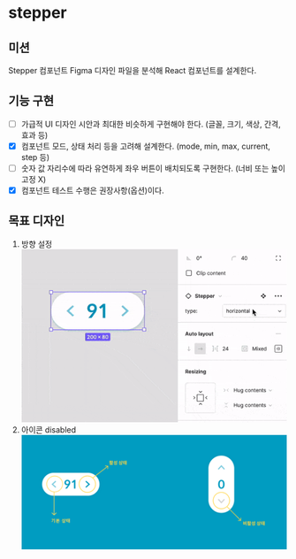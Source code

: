 # stepper

## 미션

Stepper 컴포넌트 Figma 디자인 파일을 분석해 React 컴포넌트를 설계한다.

## 기능 구현

- [ ] 가급적 UI 디자인 시안과 최대한 비슷하게 구현해야 한다. (글꼴, 크기, 색상, 간격, 효과 등)
- [X] 컴포넌트 모드, 상태 처리 등을 고려해 설계한다. (mode, min, max, current, step 등)
- [ ] 숫자 값 자리수에 따라 유연하게 좌우 버튼이 배치되도록 구현한다. (너비 또는 높이 고정 X)
- [X] 컴포넌트 테스트 수행은 권장사항(옵션)이다.

## 목표 디자인

1. 방향 설정
![orientation](/img/orientation.gif)
2. 아이콘 disabled
![disabled](/img/iconDisabled.png)